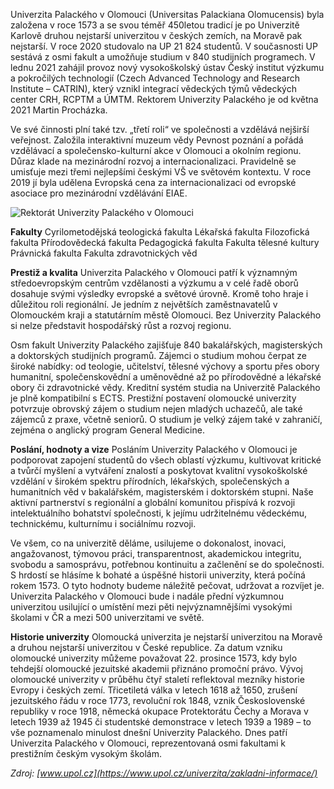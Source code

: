 Univerzita Palackého v Olomouci (Universitas Palackiana Olomucensis) byla založena v roce 1573 a se svou téměř 450letou tradicí je po Univerzitě Karlově druhou nejstarší univerzitou v českých zemích, na Moravě pak nejstarší. V roce 2020 studovalo na UP 21 824 studentů. V současnosti UP sestává z osmi fakult a umožňuje studium v 840 studijních programech. V lednu 2021 zahájil provoz nový vysokoškolský ústav Český institut výzkumu a pokročilých technologií (Czech Advanced Technology and Research Institute – CATRIN), který vznikl integrací vědeckých týmů vědeckých center CRH, RCPTM a ÚMTM. Rektorem Univerzity Palackého je od května 2021 Martin Procházka.

Ve své činnosti plní také tzv. „třetí roli“ ve společnosti a vzdělává nejširší veřejnost. Založila interaktivní muzeum vědy Pevnost poznání a pořádá vzdělávací a společensko-kulturní akce v Olomouci a okolním regionu. Důraz klade na mezinárodní rozvoj a internacionalizaci. Pravidelně se umisťuje mezi třemi nejlepšími českými VŠ ve světovém kontextu. V roce 2019 jí byla udělena Evropská cena za internacionalizaci od evropské asociace pro mezinárodní vzdělávání EIAE.

![Rektorát Univerzity Palackého v Olomouci](rektorat.jpeg)

**Fakulty**
Cyrilometodějská teologická fakulta
Lékařská fakulta
Filozofická fakulta
Přírodovědecká fakulta
Pedagogická fakulta
Fakulta tělesné kultury
Právnická fakulta
Fakulta zdravotnických věd

**Prestiž a kvalita**
Univerzita Palackého v Olomouci patří k významným středoevropským centrům vzdělanosti a výzkumu a v celé řadě oborů dosahuje svými výsledky evropské a světové úrovně. Kromě toho hraje i důležitou roli regionální. Je jedním z největších zaměstnavatelů v Olomouckém kraji a statutárním městě Olomouci. Bez Univerzity Palackého si nelze představit hospodářský růst a rozvoj regionu.

Osm fakult Univerzity Palackého zajišťuje 840 bakalářských, magisterských a doktorských studijních programů. Zájemci o studium mohou čerpat ze široké nabídky: od teologie, učitelství, tělesné výchovy a sportu přes obory humanitní, společenskovědní a uměnovědné až po přírodovědné a lékařské obory či zdravotnické vědy. Kreditní systém studia na Univerzitě Palackého je plně kompatibilní s ECTS. Prestižní postavení olomoucké univerzity potvrzuje obrovský zájem o studium nejen mladých uchazečů, ale také zájemců z praxe, včetně seniorů. O studium je velký zájem také v zahraničí, zejména o anglický program General Medicine.

**Poslání, hodnoty a vize**
Posláním Univerzity Palackého v Olomouci je podporovat zapojení studentů do všech oblastí výzkumu, kultivovat kritické a tvůrčí myšlení a vytváření znalostí a poskytovat kvalitní vysokoškolské vzdělání v širokém spektru přírodních, lékařských, společenských a humanitních věd v bakalářském, magisterském i doktorském stupni. Naše aktivní partnerství s regionální a globální komunitou přispívá k rozvoji intelektuálního bohatství společnosti, k jejímu udržitelnému vědeckému, technickému, kulturnímu i sociálnímu rozvoji.

Ve všem, co na univerzitě děláme, usilujeme o dokonalost, inovaci, angažovanost, týmovou práci, transparentnost, akademickou integritu, svobodu a samosprávu, potřebnou kontinuitu a začlenění se do společnosti. S hrdostí se hlásíme k bohaté a úspěšné historii univerzity, která počíná rokem 1573. O tyto hodnoty budeme náležitě pečovat, udržovat a rozvíjet je. Univerzita Palackého v Olomouci bude i nadále přední výzkumnou univerzitou usilující o umístění mezi pěti nejvýznamnějšími vysokými školami v ČR a mezi 500 univerzitami ve světě.

**Historie univerzity**
Olomoucká univerzita je nejstarší univerzitou na Moravě a druhou nejstarší univerzitou v České republice. Za datum vzniku olomoucké univerzity můžeme považovat 22. prosince 1573, kdy bylo tehdejší olomoucké jezuitské akademii přiznáno promoční právo. Vývoj olomoucké univerzity v průběhu čtyř staletí reflektoval mezníky historie Evropy i českých zemí. Třicetiletá válka v letech 1618 až 1650, zrušení jezuitského řádu v roce 1773, revoluční rok 1848, vznik Československé republiky v roce 1918, německá okupace Protektorátu Čechy a Morava v letech 1939 až 1945 či studentské demonstrace v letech 1939 a 1989 – to vše poznamenalo minulost dnešní Univerzity Palackého. Dnes patří Univerzita Palackého v Olomouci, reprezentovaná osmi fakultami k prestižním českým vysokým školám.

*Zdroj: [www.upol.cz](https://www.upol.cz/univerzita/zakladni-informace/)*
